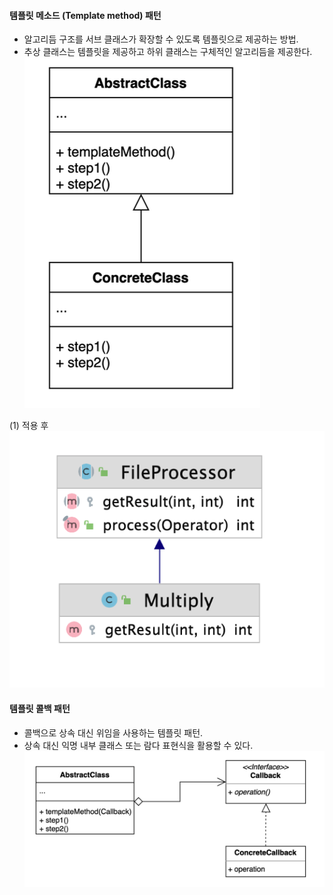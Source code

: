 #### 템플릿 메소드 (Template method) 패턴
- 알고리듬 구조를 서브 클래스가 확장할 수 있도록 템플릿으로 제공하는 방법.
- 추상 클래스는 템플릿을 제공하고 하위 클래스는 구체적인 알고리듬을 제공한다.
![IMAGES](../report/images/templateMethod01.png)     

(1) 적용 후
![IMAGES](../report/images/templateMethod02.png)

#### 템플릿 콜백 패턴
- 콜백으로 상속 대신 위임을 사용하는 템플릿 패턴.
- 상속 대신 익명 내부 클래스 또는 람다 표현식을 활용할 수 있다.
![IMAGES](../report/images/templateCallback01.png)